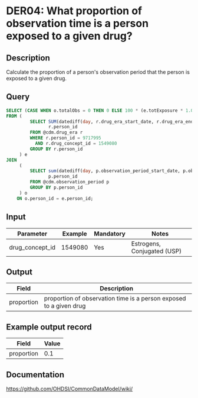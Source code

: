 <!---
Group:drug era
Name:DER04 What proportion of observation time is a person exposed to a given drug?
Author:Patrick Ryan
CDM Version: 5.3
-->

# DER04: What proportion of observation time is a person exposed to a given drug?

## Description
Calculate the proportion of a person's observation period that the person is exposed to a given drug. 

## Query
```sql
SELECT (CASE WHEN o.totalObs = 0 THEN 0 ELSE 100 * (e.totExposure * 1.0 / o.totalObs * 1.0) END) AS proportion
FROM (
         SELECT SUM(datediff(day, r.drug_era_start_date, r.drug_era_end_date)) AS totExposure,
                r.person_id
         FROM @cdm.drug_era r
         WHERE r.person_id = 9717995
           AND r.drug_concept_id = 1549080
         GROUP BY r.person_id
     ) e
JOIN
     (
         SELECT sum(datediff(day, p.observation_period_start_date, p.observation_period_end_date)) AS totalObs,
                p.person_id
         FROM @cdm.observation_period p
         GROUP BY p.person_id
     ) o
    ON o.person_id = e.person_id;
```

## Input

|  Parameter |  Example |  Mandatory |  Notes |
| --- | --- | --- | --- |
| drug_concept_id | 1549080 | Yes | Estrogens, Conjugated (USP) |

## Output

|  Field |  Description |
| --- | --- |
| proportion | proportion of observation time is a person exposed to a given drug |

## Example output record

|  Field |  Value |
| --- | --- |
| proportion |  0.1 |

## Documentation
https://github.com/OHDSI/CommonDataModel/wiki/

